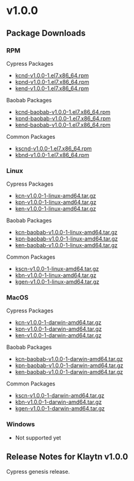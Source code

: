 # v1.0.0

## Package Downloads

### RPM <a id="rpm"></a>

Cypress Packages
- [kcnd-v1.0.0-1.el7.x86_64.rpm](http://packages.klaytn.net/klaytn/v1.0.0/kcnd-v1.0.0-1.el7.x86_64.rpm)
- [kpnd-v1.0.0-1.el7.x86_64.rpm](http://packages.klaytn.net/klaytn/v1.0.0/kpnd-v1.0.0-1.el7.x86_64.rpm)
- [kend-v1.0.0-1.el7.x86_64.rpm](http://packages.klaytn.net/klaytn/v1.0.0/kend-v1.0.0-1.el7.x86_64.rpm)

Baobab Packages
- [kcnd-baobab-v1.0.0-1.el7.x86_64.rpm](http://packages.klaytn.net/klaytn/v1.0.0/kcnd-baobab-v1.0.0-1.el7.x86_64.rpm)
- [kpnd-baobab-v1.0.0-1.el7.x86_64.rpm](http://packages.klaytn.net/klaytn/v1.0.0/kpnd-baobab-v1.0.0-1.el7.x86_64.rpm)
- [kend-baobab-v1.0.0-1.el7.x86_64.rpm](http://packages.klaytn.net/klaytn/v1.0.0/kend-baobab-v1.0.0-1.el7.x86_64.rpm)

Common Packages
- [kscnd-v1.0.0-1.el7.x86_64.rpm](http://packages.klaytn.net/klaytn/v1.0.0/kscnd-v1.0.0-1.el7.x86_64.rpm)
- [kbnd-v1.0.0-1.el7.x86_64.rpm](http://packages.klaytn.net/klaytn/v1.0.0/kbnd-v1.0.0-1.el7.x86_64.rpm)

### Linux <a id="linux"></a>

Cypress Packages
- [kcn-v1.0.0-1-linux-amd64.tar.gz](http://packages.klaytn.net/klaytn/v1.0.0/kcn-v1.0.0-1-linux-amd64.tar.gz)
- [kpn-v1.0.0-1-linux-amd64.tar.gz](http://packages.klaytn.net/klaytn/v1.0.0/kpn-v1.0.0-1-linux-amd64.tar.gz)
- [ken-v1.0.0-1-linux-amd64.tar.gz](http://packages.klaytn.net/klaytn/v1.0.0/ken-v1.0.0-1-linux-amd64.tar.gz)

Baobab Packages
- [kcn-baobab-v1.0.0-1-linux-amd64.tar.gz](http://packages.klaytn.net/klaytn/v1.0.0/kcn-baobab-v1.0.0-1-linux-amd64.tar.gz)
- [kpn-baobab-v1.0.0-1-linux-amd64.tar.gz](http://packages.klaytn.net/klaytn/v1.0.0/kpn-baobab-v1.0.0-1-linux-amd64.tar.gz)
- [ken-baobab-v1.0.0-1-linux-amd64.tar.gz](http://packages.klaytn.net/klaytn/v1.0.0/ken-baobab-v1.0.0-1-linux-amd64.tar.gz)

Common Packages
- [kscn-v1.0.0-1-linux-amd64.tar.gz](http://packages.klaytn.net/klaytn/v1.0.0/kscn-v1.0.0-1-linux-amd64.tar.gz)
- [kbn-v1.0.0-1-linux-amd64.tar.gz](http://packages.klaytn.net/klaytn/v1.0.0/kbn-v1.0.0-1-linux-amd64.tar.gz)
- [kgen-v1.0.0-1-linux-amd64.tar.gz](http://packages.klaytn.net/klaytn/v1.0.0/kgen-v1.0.0-1-linux-amd64.tar.gz)

### MacOS <a id="macos"></a>

Cypress Packages
- [kcn-v1.0.0-1-darwin-amd64.tar.gz](http://packages.klaytn.net/klaytn/v1.0.0/kcn-v1.0.0-1-darwin-amd64.tar.gz)
- [kpn-v1.0.0-1-darwin-amd64.tar.gz](http://packages.klaytn.net/klaytn/v1.0.0/kpn-v1.0.0-1-darwin-amd64.tar.gz)
- [ken-v1.0.0-1-darwin-amd64.tar.gz](http://packages.klaytn.net/klaytn/v1.0.0/ken-v1.0.0-1-darwin-amd64.tar.gz)

Baobab Packages
- [kcn-baobab-v1.0.0-1-darwin-amd64.tar.gz](http://packages.klaytn.net/klaytn/v1.0.0/kcn-baobab-v1.0.0-1-darwin-amd64.tar.gz)
- [kpn-baobab-v1.0.0-1-darwin-amd64.tar.gz](http://packages.klaytn.net/klaytn/v1.0.0/kpn-baobab-v1.0.0-1-darwin-amd64.tar.gz)
- [ken-baobab-v1.0.0-1-darwin-amd64.tar.gz](http://packages.klaytn.net/klaytn/v1.0.0/ken-baobab-v1.0.0-1-darwin-amd64.tar.gz)

Common Packages
- [kscn-v1.0.0-1-darwin-amd64.tar.gz](http://packages.klaytn.net/klaytn/v1.0.0/kscn-v1.0.0-1-darwin-amd64.tar.gz)
- [kbn-v1.0.0-1-darwin-amd64.tar.gz](http://packages.klaytn.net/klaytn/v1.0.0/kbn-v1.0.0-1-darwin-amd64.tar.gz)
- [kgen-v1.0.0-1-darwin-amd64.tar.gz](http://packages.klaytn.net/klaytn/v1.0.0/kgen-v1.0.0-1-darwin-amd64.tar.gz)


### Windows <a id="windows"></a>

- Not supported yet


## Release Notes for Klaytn v1.0.0

Cypress genesis release.
